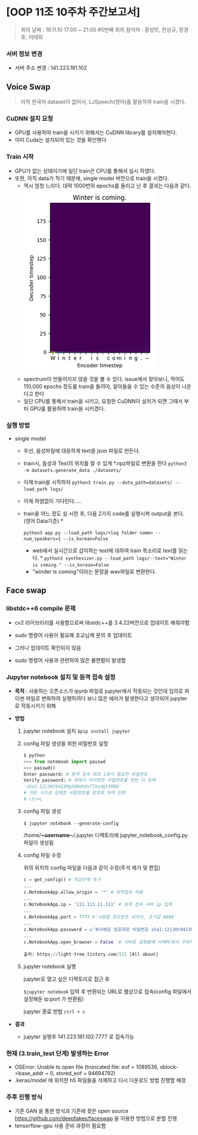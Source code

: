 # [OOP 11조 10주차 주간보고서]

> 회의 날짜 : 19.11.10 17:00 ~ 21:00 #5번째 회의 참석자 : 황성민, 전상규, 장경호, 이태희

### 서버 정보 변경

- 서버 주소 변경 :  141.223.181.102



## Voice Swap

> 아직 한국어 dataset이 없어서, LJSpeech(영어)를 활용하여 train을 시켰다.

### CuDNN 설치 요청

- GPU를 사용하여 train을 시키기 위해서는 CuDNN library를 설치해야한다.
- 이미 Cuda는 설치되어 있는 것을 확인햇다

### Train 시작

- GPU가 없는 상태이기에 일단 train은 CPU를 통해서 실시 하였다.
- 또한, 아직 data가 적기 때문에, single model 버전으로 train을 시켰다.
  - 역시 엄청 느리다. 대략 1000번의 epochs를 돌리고 난 후 결과는 다음과 같다. [![img](https://github.com/hasm65/dreams1/raw/master/src/2019-11-10_17-16-16.manual.png)](https://github.com/hasm65/dreams1/blob/master/src/2019-11-10_17-16-16.manual.png)
  - spectrum이 만들어지지 않을 것을 볼 수 있다. issue에서 찾아보니, 적어도 110,000 epochs 정도를 train을 돌려야, 알아들을 수 있는 수준의 음성이 나온다고 한다
  - 일단 CPU를 통해서 train을 시키고, 요청한 CuDNN이 설치가 되면 그때서 부터 GPU를 활용하여 train을 시키겠다.

### 실행 방법

- single model

  - 우선, 음성파일에 대응하게 text을 json 파일로 만든다.

  - train시, 음성과 Text의 위치를 알 수 있게 *.npz파일로 변환을 한다 `python3 -m datasets.generate_data ./datasets/`

  - 이제 train을 시작하자 `python3 train.py --data_path=datasets/ --load_path logs/`

  - 이제 하염없이 기다린다.....

  - train을 어느 정도 실 시한 후, 다음 2가지 code를 실행시켜 output을 본다. (영어 Data기준) *

     

    ```
    python3 app.py --load_path logs/<log folder name> --num_speakers=1 --is_korean=False
    ```

    - web에서 실시간으로 삽이하는 text에 대하여 train 목소리로 text를 읽는다. * `python3 synthesizer.py --load_path logs/--text="Winter is coming." --is_korean=False`
    - "winder is coming"이라는 문장을 wav파일로 변환한다.



## Face swap

### libstdc++6 compile 문제

- cv2 라이브러리를 사용함으로써 libstdc++를 3.4.22버전으로 업데이트 해줘야함

- sudo 명령어 사용이 필요해 조교님께 문의 후 업데이트
- 그러나 업데이트 확인되지 않음
- sudo 명령어 사용과 관련하여 많은 불편함이 발생함



### Jupyter notebook 설치 및 원격 접속 설정

- **목적** : 사용하는 오픈소스가 ipynb 파일로 jupyter에서 작동되는 것인데 임의로 파이썬 파일로 변화하여 실행하려다 보니 많은 에러가 발생한다고 생각되어 jupyter로 작동시키기 위해

- **방법**

  1. jupyter notebook 설치 `$pip install jupyter`

  2. config 파일 생성을 위한 비밀번호 설정

     ```python
     $ python
     >>> from notebook import passwd
     >>> passwd()
     Enter password: # 원격 접속 최초 1회시 필요한 비밀번호
     Verify password: # 위에서 타이핑한 비밀번호를 한번 더 입력
     'sha1:12j30t94230g208ehdsflhsdgt3908' 
     # 이런 식으로 입력한 비밀번호를 암호화 하여 반환
     # ctr+c
     ```

  3. config 파일 생성

     `$ jupyter notebook --generate-config`

     /home/**~username~**/.jupyter 디렉토리에 jupyter_notebook_config.py 파일이 생성됨

  4. config 파일 수정

     위의 위치의 config 파일을 다음과 같이 수정(주석 제거 및 편집)

     ```python
     c = get_config() # 최상단에 추가
     ...
     c.NotebookApp.allow_origin = '*' # 외부접속 허용
     ...
     c.NotebookApp.ip = '111.111.11.111' # 원격 접속 서버 ip 입력
     ...
     c.NotebookApp.port = 7777 #'사용할 포트번호 네자리, 초기값 8888'
     ...
     c.NotebookApp.password = u'복사해둔 암호화된 비밀번호 sha1:12j30t94230g208ehdsflhsdgt3908'
     ...
     c.NotebookApp.open_browser = False  # 서버로 실행될때 서버PC에서 주피터 노트북 창이 새로 열릴 필요가 없다.
     
     출처: https://light-tree.tistory.com/111 [All about]
     ```
    
     

  5. jupyter notebook 실행

     jupyter로 열고 싶은 디렉토리로 접근 후 

     `$jupyter notebook` 입력 후 반환되는 URL로 웹상으로 접속(config 파일에서 설정해둔 ip:port 가 반환됨)

     jupyter 종료 방법 `ctrl + c`

- **결과**
  - jupyter 실행후 141.223.181.102:7777 로 접속가능

  

  

### 현재 (3.train_test 단계) 발생하는 Error

-  OSError: Unable to open file (truncated file: eof = 1089536, sblock->base_addr = 0, stored_eof = 94694792)
  - .keras/model 에 위치한 h5 파일들을 삭제하고 다시 다운로드 방법 진행할 예정



### 추후 진행 방식

- 기존 GAN 을 통한 방식과 기존에 찾은 open source https://github.com/deepfakes/faceswap 을 이용한 방법으로 분할 진행
- tensorflow-gpu 사용 준비 과정이 필요함



